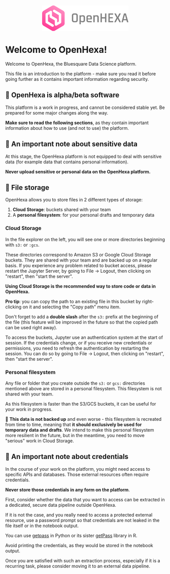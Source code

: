 <div align="center" style="margin-top:20px;">
   <img alt="OpenHexa Logo" src="https://raw.githubusercontent.com/BLSQ/openhexa-app/main/hexa/static/img/logo/logo_with_text_grey.svg" height="80">
</div>

# Welcome to OpenHexa!

Welcome to OpenHexa, the Bluesquare Data Science platform.

This file is an introduction to the platform - make sure you read it before going further as it contains important 
information regarding security.

## 🚧 OpenHexa is alpha/beta software

This platform is a work in progress, and cannot be considered stable yet. Be prepared for some major changes 
along the way.

**Make sure to read the following sections**, as they contain important information about how to use (and not to use) 
the platform.

## 🚒 An important note about sensitive data

At this stage, the OpenHexa platform is not equipped to deal with sensitive data (for example data that contains 
personal information).

**Never upload sensitive or personal data on the OpenHexa platform.**

## 💽 File storage

OpenHexa allows you to store files in 2 different types of storage:

1. **Cloud Storage**: buckets shared with your team
1. A **personal filesystem**: for your personal drafts and temporary data

### Cloud Storage

In the file explorer on the left, you will see one or more directories beginning with `s3:` or `:gcs`.

These directories correspond to Amazon S3 or Google Cloud Storage buckets. They are shared with your team and are 
backed up on a regular basis.  If you experience any problem related to bucket access, please restart the
Jupyter Server, by going to File -> Logout, then clicking on "restart", then "start the server".

**Using Cloud Storage is the recommended way to store code or data in OpenHexa.**

**Pro tip**: you can copy the path to an existing file in this bucket by right-clicking on it and selecting the 
"Copy path" menu item. 

Don't forget to add a **double slash** after the `s3:` prefix at the beginning of the file (this feature will be improved 
in the future so that the copied path can be used right away).

To access the buckets, Jupyter use an authentication system at the start of session. If the credentials change, or if
you receive new credentials or permissions, you need to refresh the authentication by restarting the session. You
can do so by going to File -> Logout, then clicking on "restart", then "start the server".

### Personal filesystem

Any file or folder that you create outside the `s3:` or `gcs:` directories mentioned above are stored in a personal 
filesystem. This filesystem is not shared with your team.

As this filesystem is faster than the S3/GCS buckets, it can be useful for your work in progress.

🚨 **This data is not backed up** and even worse - this filesystem is recreated from time to time, meaning 
that **it should exclusively be used for temporary data and drafts**. We intend to make this personal filesystem 
more resilient in the future, but in the meantime, you need to move "serious" work in Cloud Storage.

## 🚓 An important note about credentials

In the course of your work on the platform, you might need access to specific APIs and databases. Those external 
resources often require credentials.

**Never store those credentials in any form on the platform**.

First, consider whether the data that you want to access can be extracted in a dedicated, secure data pipeline 
outside OpenHexa.

If it is not the case, and you really need to access a protected external resource, use a password prompt so 
that credentials are not leaked in the file itself or in the notebook output.

You can use [getpass](https://docs.python.org/3/library/getpass.html) in Python or its 
sister [getPass](https://github.com/wrathematics/getPass) library in R.

Avoid printing the credentials, as they would be stored in the notebook output.

Once you are satisfied with such an extraction process, especially if it is a recurring task, please 
consider moving it to an external data pipeline.
